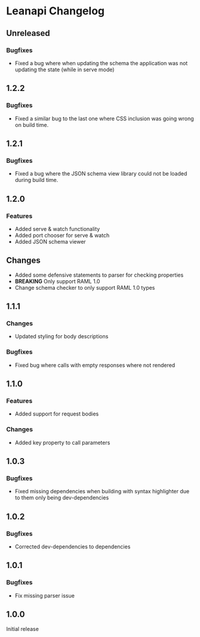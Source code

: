 # Leanapi Changelog

## Unreleased

### Bugfixes
* Fixed a bug where when updating the schema the application was not updating the state (while in serve mode)

## 1.2.2

### Bugfixes
* Fixed a similar bug to the last one where CSS inclusion was going wrong on build time.

## 1.2.1

### Bugfixes
* Fixed a bug where the JSON schema view library could not be loaded during build time.

## 1.2.0

### Features
* Added serve & watch functionality
* Added port chooser for serve & watch
* Added JSON schema viewer

## Changes
* Added some defensive statements to parser for checking properties
* **BREAKING** Only support RAML 1.0
* Change schema checker to only support RAML 1.0 types

## 1.1.1

### Changes
* Updated styling for body descriptions

### Bugfixes
* Fixed bug where calls with empty responses where not rendered

## 1.1.0

### Features
* Added support for request bodies

### Changes
* Added key property to call parameters

## 1.0.3

### Bugfixes
* Fixed missing dependencies when building with syntax highlighter due to them only being dev-dependencies

## 1.0.2

### Bugfixes
* Corrected dev-dependencies to dependencies

## 1.0.1

### Bugfixes
* Fix missing parser issue

## 1.0.0

Initial release